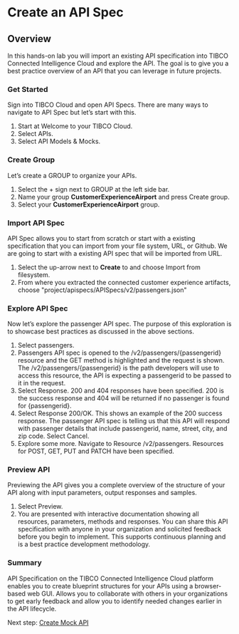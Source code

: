 # Create an API Spec  
## Overview
In this hands-on lab you will import an existing API specification into TIBCO Connected Intelligence Cloud and explore the API.  The goal is to give you a best practice overview of an API that you can leverage in future projects.  

### Get Started  

Sign into TIBCO Cloud and open API Specs.  There are many ways to navigate to API Spec but let’s start with this.

1)	Start at Welcome to your TIBCO Cloud.
2)	Select APIs.
3)	Select API Models & Mocks.

### Create Group

Let’s create a GROUP to organize your APIs.

1)	Select the + sign next to GROUP at the left side bar.  
2)  Name your group **CustomerExperienceAirport** and press Create group.
3)  Select your **CustomerExperienceAirport** group.
  
### Import API Spec  

API Spec allows you to start from scratch or start with a existing specification that you can import from your file system, URL, or Github.  We are going to start with a existing API spec that will be imported from URL.

1)	Select the up-arrow next to **Create** to and choose Import from filesystem.
2)	From where you extracted the connected customer experience artifacts,
choose "project/apispecs/APISpecs/v2/passengers.json"

### Explore API Spec

Now let’s explore the passenger API spec.  The purpose of this exploration is to showcase best practices as discussed in the above sections.

1)	Select passengers.
2)	Passengers API spec is opened to the /v2/passengers/{passengerid} resource and the GET method is highlighted and the request is shown.  The /v2/passengers/{passengerid} is the path developers will use to access this resource, the API is expecting a passengerid to be passed to it in the request.
3)	Select Response.  200 and 404 responses have been specified.  200 is the success response and 404 will be returned if no passenger is found for {passengerid}.
4)	Select Response 200/OK.  This shows an example of the 200 success response.  The passenger API spec is telling us that this API will respond with passenger details that include passengerid, name, street, city, and zip code.  Select Cancel. 
5)	Explore some more.  Navigate to Resource /v2/passengers.  Resources for POST, GET, PUT and PATCH have been specified. 

### Preview API

Previewing the API gives you a complete overview of the structure of your API along with input parameters, output responses and samples.  

1)	Select Preview.
2)	You are presented with interactive documentation showing all resources, parameters, methods and responses.  You can share this API specification with anyone in your organization and solicited feedback before you begin to implement.  This supports continuous planning and is a best practice development methodology.  
  
### Summary
API Specification on the TIBCO Connected Intelligence Cloud platform enables you to create blueprint structures for your APIs using a browser-based web GUI. Allows you to collaborate with others in your organizations to get early feedback and allow you to identify needed changes earlier in the API lifecycle.
  
Next step: [Create Mock API](1.mockapi.md)
